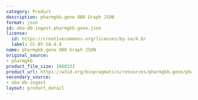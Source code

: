 ```yaml
---
category: Product
description: pharmgkb.gene OBO Graph JSON
format: json
id: obo-db-ingest.pharmgkb.gene.json
license:
  id: https://creativecommons.org/licenses/by-sa/4.0/
  label: CC-BY-SA-4.0
name: pharmgkb.gene OBO Graph JSON
original_source:
- pharmgkb
product_file_size: 2668332
product_url: https://w3id.org/biopragmatics/resources/pharmgkb.gene/pharmgkb.gene.json
secondary_source:
- obo-db-ingest
layout: product_detail
---
```

